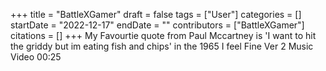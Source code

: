 +++
title = "BattleXGamer"
draft = false
tags = ["User"]
categories = []
startDate = "2022-12-17"
endDate = ""
contributors = ["BattleXGamer"]
citations = []
+++
My Favourtie quote from Paul Mccartney is 'I want to hit the griddy but im eating fish and chips' in the 1965 I feel Fine Ver 2 Music Video 00:25
